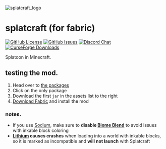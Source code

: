 ![splatcraft_logo](https://raw.githubusercontent.com/splatcraft/splatcraft/fabric/1.16.5/src/main/resources/pack.png)

# splatcraft (for fabric)
[![GitHub License](https://img.shields.io/github/license/splatcraft/splatcraft.svg?style=flat-square)](https://github.com/splatcraft/splatcraft/blob/HEAD/LICENSE)
[![GitHub Issues](https://img.shields.io/github/issues/splatcraft/splatcraft?color=DF641A&style=flat-square)](https://github.com/splatcraft/splatcraft/issues)
[![Discord Chat](https://img.shields.io/discord/671749458840518656?label=discord&logo=discord&style=flat-square)](https://discord.gg/JAraVNecyz)
[![CurseForge Downloads](https://cf.way2muchnoise.eu/full_splatcraft_downloads.svg?badge_style=flat)](https://www.curseforge.com/minecraft/mc-mods/splatcraft)

Splatoon in Minecraft.

## testing the mod.
1. Head over to [the packages](https://github.com/splatcraft/splatcraft/packages)
2. Click on the only package
3. Download the first `jar` in the assets list to the right
4. [Download Fabric](https://fabricmc.net/wiki/install) and install the mod

### notes.
- If you use [Sodium](https://www.curseforge.com/minecraft/mc-mods/sodium), make sure to **disable [Biome Blend](https://minecraft.gamepedia.com/Options#Video_Settings)** to avoid issues with inkable block coloring
- **[Lithium](https://www.curseforge.com/minecraft/mc-mods/lithium) causes crashes** when loading into a world with inkable blocks, so it is marked as incompatible and **will not launch** with Splatcraft
